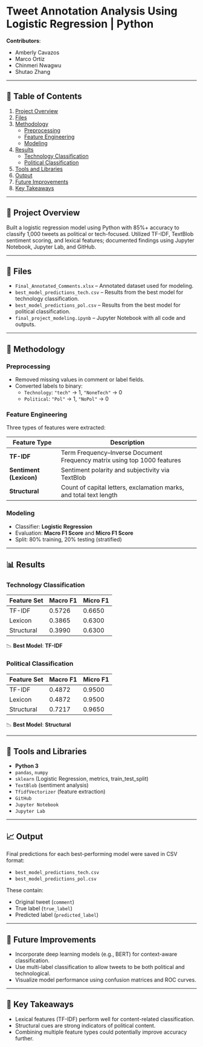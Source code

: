 # Tweet Annotation Analysis Using Logistic Regression | Python

**Contributors**:
- Amberly Cavazos  
- Marco Ortiz 
- Chinmeri Nwagwu  
- Shutao Zhang

---

## 📃 Table of Contents

1. [Project Overview](#-project-overview)
2. [Files](#-files)
3. [Methodology](#-methodology)
    - [Preprocessing](#preprocessing)
    - [Feature Engineering](#feature-engineering)
    - [Modeling](#modeling)
4. [Results](#-results)
    - [Technology Classification](#technology-classification)
    - [Political Classification](#political-classification)
5. [Tools and Libraries](#-tools-and-libraries)
6. [Output](#-output)
7. [Future Improvements](#-future-improvements)
8. [Key Takeaways](#-key-takeaways)

---

## 📝 Project Overview

Built a logistic regression model using Python with 85%+ accuracy to classify 1,000 tweets as political or tech-focused. Utilized TF-IDF, TextBlob sentiment scoring, and lexical features; documented findings using Jupyter Notebook, Jupyter Lab, and GitHub.

---

## 📁 Files

- `Final_Annotated_Comments.xlsx` – Annotated dataset used for modeling.
- `best_model_predictions_tech.csv` – Results from the best model for technology classification.
- `best_model_predictions_pol.csv` – Results from the best model for political classification.
- `final_project_modeling.ipynb` – Jupyter Notebook with all code and outputs.

---

## 🧪 Methodology

### Preprocessing

- Removed missing values in comment or label fields.
- Converted labels to binary:
  - `Technology`: `"tech"` → 1, `"NoneTech"` → 0  
  - `Political`: `"Pol"` → 1, `"NoPol"` → 0

### Feature Engineering

Three types of features were extracted:

| Feature Type | Description |
|--------------|-------------|
| **TF-IDF** | Term Frequency–Inverse Document Frequency matrix using top 1000 features |
| **Sentiment (Lexicon)** | Sentiment polarity and subjectivity via TextBlob |
| **Structural** | Count of capital letters, exclamation marks, and total text length |

### Modeling

- Classifier: **Logistic Regression**
- Evaluation: **Macro F1 Score** and **Micro F1 Score**
- Split: 80% training, 20% testing (stratified)

---

## 📊 Results

### Technology Classification

| Feature Set  | Macro F1 | Micro F1 |
|--------------|----------|----------|
| TF-IDF       | 0.5726   | 0.6650   |
| Lexicon      | 0.3865   | 0.6300   |
| Structural   | 0.3990   | 0.6300   |

📉 **Best Model**: **TF-IDF**

### Political Classification

| Feature Set  | Macro F1 | Micro F1 |
|--------------|----------|----------|
| TF-IDF       | 0.4872   | 0.9500   |
| Lexicon      | 0.4872   | 0.9500   |
| Structural   | 0.7217   | 0.9650   |

📉 **Best Model**: **Structural**

---

## 🔧 Tools and Libraries

- **Python 3**
- `pandas`, `numpy`
- `sklearn` (Logistic Regression, metrics, train_test_split)
- `TextBlob` (sentiment analysis)
- `TfidfVectorizer` (feature extraction)
- `GitHub`
- `Jupyter Notebook`
- `Jupyter Lab`

---

## 📈 Output

Final predictions for each best-performing model were saved in CSV format:
- `best_model_predictions_tech.csv`
- `best_model_predictions_pol.csv`

These contain:
- Original tweet (`comment`)
- True label (`true_label`)
- Predicted label (`predicted_label`)

---

## 🚀 Future Improvements

- Incorporate deep learning models (e.g., BERT) for context-aware classification.
- Use multi-label classification to allow tweets to be both political and technological.
- Visualize model performance using confusion matrices and ROC curves.

---

## 🧠 Key Takeaways

- Lexical features (TF-IDF) perform well for content-related classification.
- Structural cues are strong indicators of political content.
- Combining multiple feature types could potentially improve accuracy further.

